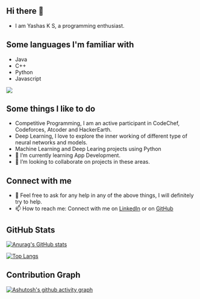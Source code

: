## Hi there 👋

- I am Yashas K S, a programming enthusiast.

## Some languages I'm familiar with

- Java
- C++
- Python
- Javascript

![](https://komarev.com/ghpvc/?username=Yashasks)


## Some things I like to do
- Competitive Programming, I am an active participant in CodeChef, Codeforces, Atcoder and HackerEarth.
- Deep Learning, I love to explore the inner working of different type of neural networks and models.
- Machine Learning and Deep Learing projects using Python
- 🌱 I’m currently learning App Development.
- 💞️ I’m looking to collaborate on projects in these areas.

## Connect with me
- 💬 Feel free to ask for any help in any of the above things, I will definitely try to help.
- 📫 How to reach me: Connect with me on [LinkedIn](https://www.linkedin.com/in/yashas-k-s) or on [GitHub](https://github.com/Yashasks/Yashasks/)


## GitHub Stats
[![Anurag's GitHub stats](https://github-readme-stats.vercel.app/api?username=Yashasks&show_icons=true&theme=tokyonight)](https://github.com/anuraghazra/github-readme-stats)

[![Top Langs](https://github-readme-stats.vercel.app/api/top-langs/?username=Yashasks&theme=tokyonight&langs_count=8)](https://github.com/anuraghazra/github-readme-stats)


## Contribution Graph
[![Ashutosh's github activity graph](https://activity-graph.herokuapp.com/graph?username=Yashasks&theme=react-dark)](https://github.com/ashutosh00710/github-readme-activity-graph)


<!---
Yashasks/Yashasks is a ✨ special ✨ repository because its `README.md` (this file) appears on your GitHub profile.
You can click the Preview link to take a look at your changes.
--->
